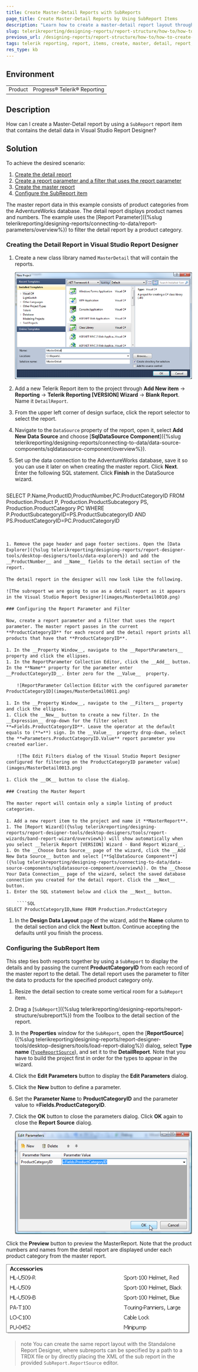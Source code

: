 ```yaml
---
title: Create Master-Detail Reports with SubReports
page_title: Create Master-Detail Reports by Using SubReport Items
description: "Learn how to create a master-detail report layout through the SubReport item with Telerik Reporting in this step-by-step tutorial."
slug: telerikreporting/designing-reports/report-structure/how-to/how-to-create-a-master-detail-report-using-a-subreport-item
previous_url: /designing-reports/report-structure/how-to/how-to-create-a-master-detail-report-using-a-subreport-item, /designing-reports-master-detail
tags: telerik reporting, report, items, create, master, detail, report, using, subreport, item
res_type: kb
---
```


## Environment

<table>
	<tbody>
		<tr>
			<td>Product</td>
			<td>Progress® Telerik® Reporting</td>
		</tr>
	</tbody>
</table>


## Description

How can I create a Master-Detail report by using a `SubReport` report item that contains the detail data in Visual Studio Report Designer?

## Solution

To achieve the desired scenario:

1. [Create the detail report](#creating-the-detail-report)
1. [Create a report parameter and a filter that uses the report parameter](#configuring-the-report-parameter-and-filter) 
1. [Create the master report](#creating-the-master-report) 
1. [Configure the SubReport item](#configuring-the-subreport-item)

The master report data in this example consists of product categories from the AdventureWorks database. The detail report displays product names and numbers. The example uses the [Report Parameter]({%slug telerikreporting/designing-reports/connecting-to-data/report-parameters/overview%}) to filter the detail report by a product category.

### Creating the Detail Report in Visual Studio Report Designer

1. Create a new class library named `MasterDetail` that will contain the reports.

	![The New Project Visual Studio wizard page for creating a ClassLibrary for the reports](images/MasterDetail0000.png)

1. Add a new Telerik Report item to the project through __Add New item__ -> __Reporting__ -> __Telerik Reporting [VERSION] Wizard__ -> __Blank Report__. Name it `DetailReport`.
1. From the upper left corner of design surface, click the report selector to select the report.
1. Navigate to the `DataSource` property of the report, open it, select **Add New Data Source** and choose [**SqlDataSource Component**]({%slug telerikreporting/designing-reports/connecting-to-data/data-source-components/sqldatasource-component/overview%}).
1. Set up the data connection to the AdventureWorks database, save it so you can use it later on when creating the master report. Click **Next**. Enter the following SQL statement. Click **Finish** in the DataSource wizard.

	````SQL
SELECT
		P.Name,ProductID,ProductNumber,PC.ProductCategoryID
	FROM
		Production.Product P,
		Production.ProductSubcategory PS,
		Production.ProductCategory PC
	WHERE
		P.ProductSubcategoryID=PS.ProductSubcategoryID
		AND PS.ProductCategoryID=PC.ProductCategoryID
````


1. Remove the page header and page footer sections. Open the [Data Explorer]({%slug telerikreporting/designing-reports/report-designer-tools/desktop-designers/tools/data-explorer%}) and add the __ProductNumber__ and __Name__ fields to the detail section of the report.

The detail report in the designer will now look like the following.

![The subreport we are going to use as a detail report as it appears in the Visual Studio Report Designer](images/MasterDetail0010.png)

### Configuring the Report Parameter and Filter

Now, create a report parameter and a filter that uses the report parameter. The master report passes in the current **ProductCategoryID** for each record and the detail report prints all products that have that **ProductCategoryID**.

1. In the __Property Window__, navigate to the __ReportParameters__ property and click the ellipses.
1. In the ReportParameter Collection Editor, click the __Add__ button. In the **Name** property for the parameter enter __ProductCategoryID__. Enter zero for the __Value__  property.

	![ReportParameter Collection Editor with the configured parameter ProductCategoryID](images/MasterDetail0011.png)

1. In the __Property Window__, navigate to the __Filters__ property and click the ellipses.
1. Click the __New__ button to create a new filter. In the __Expression__ drop-down for the filter select **=Fields.ProductCategoryID**. Leave the operator at the default equals to (**=**) sign. In the __Value__  property drop-down, select the **=Parameters.ProductCategoryID.Value** report parameter you created earlier.

	![The Edit Filters dialog of the Visual Studio Report Designer configured for filtering on the ProductCategoryID parameter value](images/MasterDetail0013.png)

1. Click the __OK__ button to close the dialog.

### Creating the Master Report

The master report will contain only a simple listing of product categories.

1. Add a new report item to the project and name it **MasterReport**.
1. The [Report Wizard]({%slug telerikreporting/designing-reports/report-designer-tools/desktop-designers/tools/report-wizards/band-report-wizard/overview%}) will show automatically when you select __Telerik Report [VERSION] Wizard - Band Report Wizard__.
1. On the __Choose Data Source__ page of the wizard, click the __Add New Data Source__ button and select [**SqlDataSource Component**]({%slug telerikreporting/designing-reports/connecting-to-data/data-source-components/sqldatasource-component/overview%}). On the __Choose Your Data Connection__ page of the wizard, select the saved database connection you created for the detail report. Click the __Next__ button.
1. Enter the SQL statement below and click the __Next__ button.

	````SQL
SELECT ProductCategoryID,Name FROM Production.ProductCategory
````


1. In the __Design Data Layout__ page of the wizard, add the __Name__ column to the detail section and click the **Next** button. Continue accepting the defaults until you finish the process.

### Configuring the SubReport Item

This step ties both reports together by using a `SubReport` to display the details and by passing the current **ProductCategoryID** from each record of the master report to the detail. The detail report uses the parameter to filter the data to products for the specified product category only. 

1. Resize the detail section to create some vertical room for a `SubReport` item.
1. Drag a [`SubReport`]({%slug telerikreporting/designing-reports/report-structure/subreport%}) from the Toolbox to the detail section of the report.
1. In the **Properties** window for the `SubReport`, open the [**ReportSource**]({%slug telerikreporting/designing-reports/report-designer-tools/desktop-designers/tools/load-report-dialog%}) dialog, select __Type name__ ([`TypeReportSource`](/reporting/api/Telerik.Reporting.TypeReportSource)), and set it to the **DetailReport**. Note that you have to build the project first in order for the types to appear in the wizard.
1. Click the __Edit Parameters__ button to display the __Edit Parameters__ dialog.
1. Click the __New__ button to define a parameter.
1. Set the __Parameter Name__ to __ProductCategoryID__ and the parameter value to __=Fields.ProductCategoryID__.
1. Click the __OK__ button to close the parameters dialog. Click __OK__ again to close the **Report Source** dialog.

	![The Edit Parameters dialog of the Visual Studio Report Designer with the parameter ProductCategoryID set to the corresponding field value](images/MasterDetail0014.png)

Click the **Preview** button to preview the MasterReport. Note that the product numbers and names from the detail report are displayed under each product category from the master report.

![The Preview result in the Visual Studio Report Designer for the category Accessories](images/MasterDetail0016.png)

>note You can create the same report layout with the Standalone Report Designer, where subreports can be specified by a path to a TRDX file or by directly placing the XML of the sub report in the provided `SubReport.ReportSource` editor.
